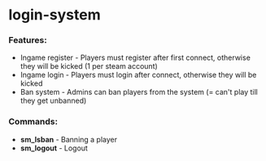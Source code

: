 # login-system
### Features:
* Ingame register - Players must register after first connect, otherwise they will be kicked (1 per steam account)
* Ingame login - Players must login after connect, otherwise they will be kicked
* Ban system - Admins can ban players from the system (= can't play till they get unbanned)

### Commands:
* **sm_lsban** - Banning a player
* **sm_logout** - Logout
